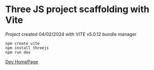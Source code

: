 # Three JS project scaffolding with Vite

Project created 04/02/2024 with VITE v5.0.12 bundle manager

```console
npm create vite
npm install threejs
npm run dev
```

[Dev HomePage](http://localhost:5173)
